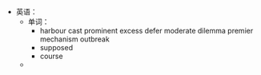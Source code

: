 - 英语：
	- 单词：
		- harbour
		  cast
		  prominent
		  excess
		  defer
		  moderate
		  dilemma
		  premier
		  mechanism
		  outbreak
		- supposed
		- course
	-